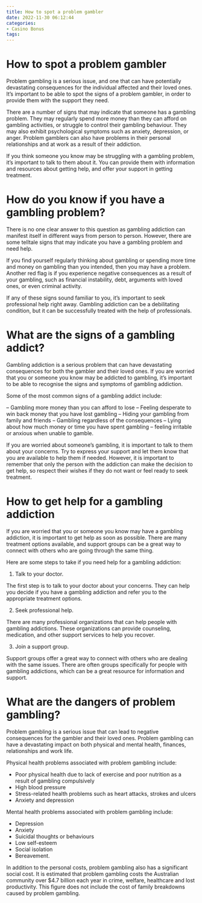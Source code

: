 ```yaml
---
title: How to spot a problem gambler
date: 2022-11-30 06:12:44
categories:
- Casino Bonus
tags:
---
```



#  How to spot a problem gambler

Problem gambling is a serious issue, and one that can have potentially devastating consequences for the individual affected and their loved ones. It’s important to be able to spot the signs of a problem gambler, in order to provide them with the support they need.

There are a number of signs that may indicate that someone has a gambling problem. They may regularly spend more money than they can afford on gambling activities, or struggle to control their gambling behaviour. They may also exhibit psychological symptoms such as anxiety, depression, or anger. Problem gamblers can also have problems in their personal relationships and at work as a result of their addiction.

If you think someone you know may be struggling with a gambling problem, it’s important to talk to them about it. You can provide them with information and resources about getting help, and offer your support in getting treatment.

#  How do you know if you have a gambling problem?

There is no one clear answer to this question as gambling addiction can manifest itself in different ways from person to person. However, there are some telltale signs that may indicate you have a gambling problem and need help.

If you find yourself regularly thinking about gambling or spending more time and money on gambling than you intended, then you may have a problem. Another red flag is if you experience negative consequences as a result of your gambling, such as financial instability, debt, arguments with loved ones, or even criminal activity.

If any of these signs sound familiar to you, it’s important to seek professional help right away. Gambling addiction can be a debilitating condition, but it can be successfully treated with the help of professionals.

#  What are the signs of a gambling addict?

Gambling addiction is a serious problem that can have devastating consequences for both the gambler and their loved ones. If you are worried that you or someone you know may be addicted to gambling, it’s important to be able to recognise the signs and symptoms of gambling addiction.

Some of the most common signs of a gambling addict include:

– Gambling more money than you can afford to lose
– Feeling desperate to win back money that you have lost gambling
– Hiding your gambling from family and friends
– Gambling regardless of the consequences
– Lying about how much money or time you have spent gambling
– feeling irritable or anxious when unable to gamble.

If you are worried about someone’s gambling, it is important to talk to them about your concerns. Try to express your support and let them know that you are available to help them if needed. However, it is important to remember that only the person with the addiction can make the decision to get help, so respect their wishes if they do not want or feel ready to seek treatment.

#  How to get help for a gambling addiction

If you are worried that you or someone you know may have a gambling addiction, it is important to get help as soon as possible. There are many treatment options available, and support groups can be a great way to connect with others who are going through the same thing.

Here are some steps to take if you need help for a gambling addiction:

1. Talk to your doctor.

The first step is to talk to your doctor about your concerns. They can help you decide if you have a gambling addiction and refer you to the appropriate treatment options.

2. Seek professional help.

There are many professional organizations that can help people with gambling addictions. These organizations can provide counseling, medication, and other support services to help you recover.

3. Join a support group.

Support groups offer a great way to connect with others who are dealing with the same issues. There are often groups specifically for people with gambling addictions, which can be a great resource for information and support.

#  What are the dangers of problem gambling?

Problem gambling is a serious issue that can lead to negative consequences for the gambler and their loved ones. Problem gambling can have a devastating impact on both physical and mental health, finances, relationships and work life.

Physical health problems associated with problem gambling include:

- Poor physical health due to lack of exercise and poor nutrition as a result of gambling compulsively
- High blood pressure
- Stress-related health problems such as heart attacks, strokes and ulcers
- Anxiety and depression

Mental health problems associated with problem gambling include:

- Depression
- Anxiety
- Suicidal thoughts or behaviours
- Low self-esteem
- Social isolation
- Bereavement.

 In addition to the personal costs, problem gambling also has a significant social cost. It is estimated that problem gambling costs the Australian community over $4.7 billion each year in crime, welfare, healthcare and lost productivity. This figure does not include the cost of family breakdowns caused by problem gambling.